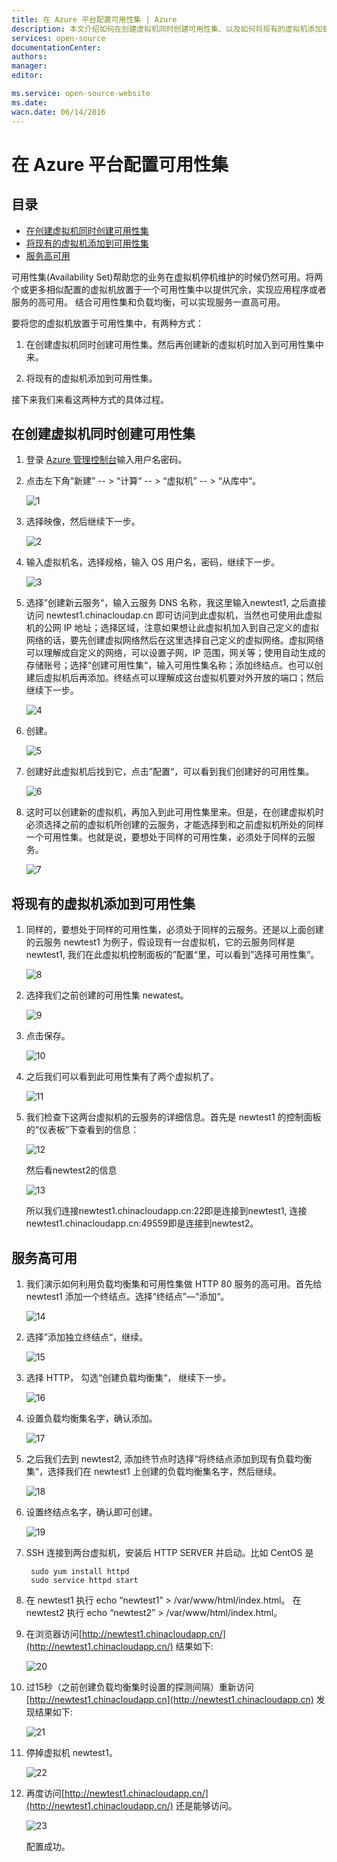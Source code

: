 ```yaml
---
title: 在 Azure 平台配置可用性集 | Azure
description: 本文介绍如何在创建虚拟机同时创建可用性集、以及如何将现有的虚拟机添加到可用性集
services: open-source
documentationCenter: 
authors: 
manager: 
editor: 

ms.service: open-source-website
ms.date: 
wacn.date: 06/14/2016
---
```


# 在 Azure 平台配置可用性集

## 目录
- [在创建虚拟机同时创建可用性集](#create-new-availability-set)
- [将现有的虚拟机添加到可用性集](#add-to-availability-set)
- [服务高可用	](#service-high-availability)

可用性集(Availability Set)帮助您的业务在虚拟机停机维护的时候仍然可用。将两个或更多相似配置的虚拟机放置于一个可用性集中以提供冗余，实现应用程序或者服务的高可用。
结合可用性集和负载均衡，可以实现服务一直高可用。

要将您的虚拟机放置于可用性集中，有两种方式：

1. 在创建虚拟机同时创建可用性集。然后再创建新的虚拟机时加入到可用性集中来。

2. 将现有的虚拟机添加到可用性集。

接下来我们来看这两种方式的具体过程。

## <a name="create-new-availability-set" id="create-new-availability-set"></a>在创建虚拟机同时创建可用性集

1. 登录 [Azure 管理控制台](http://manage.windowsazure.cn)输入用户名密码。

2. 点击左下角“新建” -- > “计算“ -- > “虚拟机” -- > “从库中“。

    ![1](./media/open-source-azure-virtual-machines-configure-availability-set/1.png)

3. 选择映像，然后继续下一步。

    ![2](./media/open-source-azure-virtual-machines-configure-availability-set/2.png)

4. 输入虚拟机名，选择规格，输入 OS 用户名，密码，继续下一步。

    ![3](./media/open-source-azure-virtual-machines-configure-availability-set/3.png)

5. 选择”创建新云服务“，输入云服务 DNS 名称，我这里输入newtest1, 之后直接访问 newtest1.chinacloudap.cn 即可访问到此虚拟机，当然也可使用此虚拟机的公网 IP 地址；选择区域，注意如果想让此虚拟机加入到自己定义的虚拟网络的话，要先创建虚拟网络然后在这里选择自己定义的虚拟网络。虚拟网络可以理解成自定义的网络，可以设置子网，IP 范围，网关等；使用自动生成的存储账号；选择“创建可用性集“，输入可用性集名称；添加终结点。也可以创建后虚拟机后再添加。终结点可以理解成这台虚拟机要对外开放的端口；然后继续下一步。

    ![4](./media/open-source-azure-virtual-machines-configure-availability-set/4.png)

6. 创建。

    ![5](./media/open-source-azure-virtual-machines-configure-availability-set/5.png)

7. 创建好此虚拟机后找到它，点击”配置“，可以看到我们创建好的可用性集。

    ![6](./media/open-source-azure-virtual-machines-configure-availability-set/6.png)

8. 这时可以创建新的虚拟机，再加入到此可用性集里来。但是，在创建虚拟机时必须选择之前的虚拟机所创建的云服务，才能选择到和之前虚拟机所处的同样一个可用性集。也就是说，要想处于同样的可用性集，必须处于同样的云服务。

    ![7](./media/open-source-azure-virtual-machines-configure-availability-set/7.png)

## <a name="add-to-availability-set" id="add-to-availability-set"></a>将现有的虚拟机添加到可用性集

1. 同样的，要想处于同样的可用性集，必须处于同样的云服务。还是以上面创建的云服务 newtest1 为例子，假设现有一台虚拟机，它的云服务同样是 newtest1, 我们在此虚拟机控制面板的”配置“里，可以看到”选择可用性集”。

    ![8](./media/open-source-azure-virtual-machines-configure-availability-set/8.png)

2. 选择我们之前创建的可用性集 newatest。

    ![9](./media/open-source-azure-virtual-machines-configure-availability-set/9.png)

3. 点击保存。

    ![10](./media/open-source-azure-virtual-machines-configure-availability-set/10.png)

4. 之后我们可以看到此可用性集有了两个虚拟机了。

    ![11](./media/open-source-azure-virtual-machines-configure-availability-set/11.png)

5. 我们检查下这两台虚拟机的云服务的详细信息。首先是 newtest1 的控制面板的“仪表板”下查看到的信息：

    ![12](./media/open-source-azure-virtual-machines-configure-availability-set/12.png)

    然后看newtest2的信息

    ![13](./media/open-source-azure-virtual-machines-configure-availability-set/13.png)

    所以我们连接newtest1.chinacloudapp.cn:22即是连接到newtest1, 连接newtest1.chinacloudapp.cn:49559即是连接到newtest2。

## <a name="service-high-availability" id="service-high-availability"></a>服务高可用

1. 我们演示如何利用负载均衡集和可用性集做 HTTP 80 服务的高可用。首先给 newtest1 添加一个终结点。选择“终结点”—“添加“。

    ![14](./media/open-source-azure-virtual-machines-configure-availability-set/14.png)

2. 选择”添加独立终结点“，继续。

    ![15](./media/open-source-azure-virtual-machines-configure-availability-set/15.png)

3. 选择 HTTP， 勾选“创建负载均衡集“， 继续下一步。

    ![16](./media/open-source-azure-virtual-machines-configure-availability-set/16.png)

4. 设置负载均衡集名字，确认添加。

    ![17](./media/open-source-azure-virtual-machines-configure-availability-set/17.png)

5. 之后我们去到 newtest2, 添加终节点时选择“将终结点添加到现有负载均衡集“，选择我们在 newtest1 上创建的负载均衡集名字，然后继续。

    ![18](./media/open-source-azure-virtual-machines-configure-availability-set/18.png)

6. 设置终结点名字，确认即可创建。

    ![19](./media/open-source-azure-virtual-machines-configure-availability-set/19.png)

7. SSH 连接到两台虚拟机，安装后 HTTP SERVER 并启动。比如 CentOS 是

        sudo yum install httpd
        sudo service httpd start

8. 在 newtest1 执行 echo “newtest1” > /var/www/html/index.html。 在 newtest2 执行 echo “newtest2” > /var/www/html/index.html。

9. 在浏览器访问[http://newtest1.chinacloudapp.cn/](http://newtest1.chinacloudapp.cn/) 结果如下:

    ![20](./media/open-source-azure-virtual-machines-configure-availability-set/20.png)

10. 过15秒（之前创建负载均衡集时设置的探测间隔）重新访问[http://newtest1.chinacloudapp.cn](http://newtest1.chinacloudapp.cn) 发现结果如下:

    ![21](./media/open-source-azure-virtual-machines-configure-availability-set/21.png)

11. 停掉虚拟机 newtest1。

    ![22](./media/open-source-azure-virtual-machines-configure-availability-set/22.png)

12. 再度访问[http://newtest1.chinacloudapp.cn/](http://newtest1.chinacloudapp.cn/) 还是能够访问。

    ![23](./media/open-source-azure-virtual-machines-configure-availability-set/23.png)

    配置成功。